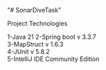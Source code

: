 "# SonarDiveTask" 

Project Technologies  

1-Java 21 
2-Spring boot v 3.3.7                     
3-MapStruct v 1.6.3                 
4-JUnit v 5.8.2                   
5-IntelliJ IDE Community Edition

